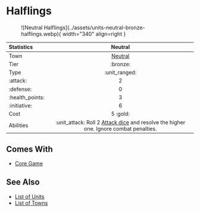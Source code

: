 # Halflings

<figure markdown="span">
    ![Neutral Halflings](../assets/units-neutral-bronze-halflings.webp){ width="340" align=right }
</figure>


| Statistics | Neutral |
| :--- | :---: |
| Town | [Neutral](../towns/neutral.md) |
| Tier | :bronze: |
| Type | :unit_ranged: |
| :attack: | 2 |
| :defense: | 0 |
| :health_points: | 3 |
| :initiative: | 6 |
| Cost | 5 :gold: |
| Abilities | :unit_attack: Roll 2 [Attack dice](../dice.md#attack-die) and resolve the higher one. Ignore combat penalties. |


## Comes With

- [Core Game](../content.md)


## See Also

- [List of Units](index.md)
- [List of Towns](../towns/index.md)